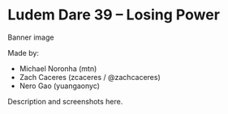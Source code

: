 # Ludem Dare 39 – Losing Power

Banner image

Made by:
- Michael Noronha (mtn)
- Zach Caceres (zcaceres / @zachcaceres)
- Nero Gao (yuangaonyc)

Description and screenshots here.
